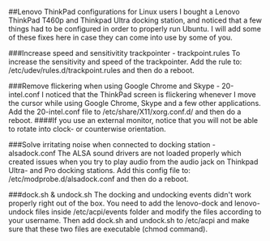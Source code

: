##Lenovo ThinkPad configurations for Linux users
I bought a Lenovo ThinkPad T460p and Thinkpad Ultra docking station, and noticed that a few things had to be configured in order to properly run Ubuntu. I will add some of these fixes here in case they can come into use by some of you.

###Increase speed and sensitivitity trackpointer - trackpoint.rules
To increase the sensitivity and speed of the trackpointer. Add the rule to: /etc/udev/rules.d/trackpoint.rules and then do a reboot.

###Remove flickering when using Google Chrome and Skype - 20-intel.conf
I noticed that the ThinkPad screen is flickering whenever I move the cursor while using Google Chrome, Skype and a few other applications. Add the 20-intel.conf file to /etc/share/X11/xorg.conf.d/ and then do a reboot. ####If you use an external monitor, notice that you will not be able to rotate into clock- or counterwise orientation. 

###Solve irritating noise when connected to docking station - alsadock.conf 
The ALSA sound drivers are not loaded properly which created issues when you try to play audio from the audio jack on Thinkpad Ultra- and Pro docking stations. Add this config file to: /etc/modprobe.d/alsadock.conf and then do a reboot.

###dock.sh & undock.sh
The docking and undocking events didn't work properly right out of the box. You need to add the lenovo-dock and lenovo-undock files inside /etc/acpi/events folder and modify the files according to your username. Then add dock.sh and undock.sh to /etc/acpi and make sure that these two files are executable (chmod command).
